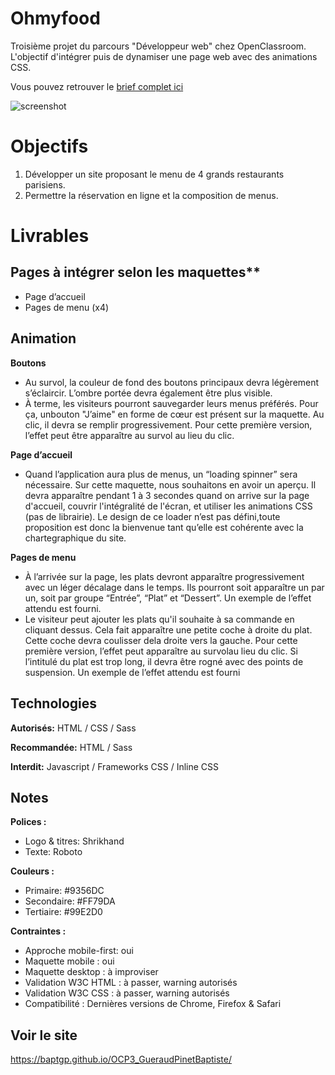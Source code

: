 # Ohmyfood

Troisième projet du parcours "Développeur web" chez OpenClassroom. L'objectif d'intégrer puis de dynamiser une page web avec des animations CSS.

Vous pouvez retrouver le [brief complet ici](https://s3-eu-west-1.amazonaws.com/course.oc-static.com/projects/DW_P3/Brief%20créatif%20-%20Ohmyfood!.pdf) 

![screenshot](https://user-images.githubusercontent.com/73936647/110447617-b2656e00-80c0-11eb-99c8-3e8ad875761b.png)

# Objectifs

1. Développer un site proposant le menu de 4 grands restaurants parisiens.
2. Permettre la réservation en ligne et la composition de menus.

# Livrables

## Pages à intégrer selon les maquettes**

* Page d’accueil
* Pages de menu (x4)
 
## Animation

**Boutons**

* Au survol, la couleur de fond des boutons principaux devra légèrement s’éclaircir. L’ombre portée devra également être plus visible.
* À terme, les visiteurs pourront sauvegarder leurs menus préférés. Pour ça, unbouton "J’aime" en forme de cœur est présent sur la maquette. Au clic, il devra se remplir progressivement. Pour cette première version, l’effet peut être apparaître au survol au lieu du clic.

**Page d’accueil**

* Quand l’application aura plus de menus, un “loading spinner” sera nécessaire. Sur cette maquette, nous souhaitons en avoir un aperçu. Il devra apparaître pendant 1 à 3 secondes quand on arrive sur la page d'accueil, couvrir l'intégralité de l'écran, et utiliser les animations CSS (pas de librairie). Le design de ce loader n’est pas défini,toute proposition est donc la bienvenue tant qu’elle est cohérente avec la chartegraphique du site.

**Pages de menu**

* À l’arrivée sur la page, les plats devront apparaître progressivement avec un léger décalage dans le temps. Ils pourront soit apparaître un par un, soit par groupe “Entrée”, “Plat” et “Dessert”. Un exemple de l’effet attendu est fourni.
* Le visiteur peut ajouter les plats qu'il souhaite à sa commande en cliquant dessus. Cela fait apparaître une petite coche à droite du plat. Cette coche devra coulisser dela droite vers la gauche. Pour cette première version, l’effet peut apparaître au survolau lieu du clic. Si l’intitulé du plat est trop long, il devra être rogné avec des points de suspension. Un exemple de l’effet attendu est fourni

## Technologies

**Autorisés:** HTML / CSS / Sass

**Recommandée:** HTML / Sass

**Interdit:** Javascript / Frameworks CSS / Inline CSS

## Notes

**Polices :**

* Logo & titres: Shrikhand
* Texte: Roboto

**Couleurs :**

* Primaire: #9356DC
* Secondaire: #FF79DA
* Tertiaire: #99E2D0

**Contraintes :**

* Approche mobile-first: oui
* Maquette mobile : oui
* Maquette desktop : à improviser
* Validation W3C HTML : à passer, warning autorisés
* Validation W3C CSS : à passer, warning autorisés
* Compatibilité : Dernières versions de Chrome, Firefox & Safari

## Voir le site

https://baptgp.github.io/OCP3_GueraudPinetBaptiste/
